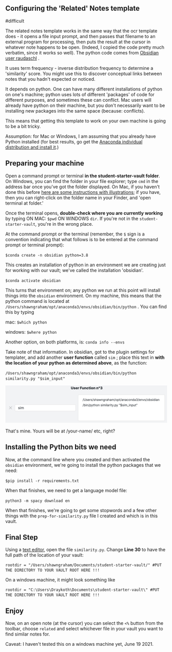 ## Configuring the 'Related' Notes template

#difficult 

The related notes template works in the same way that the ocr template does - it opens a file input prompt, and then passes that filename to an external program for processing, then puts the result at the cursor in whatever note happens to be open. (Indeed, I copied the code pretty much verbatim, since it works so well). The python code comes from [Obsidian user raudaschl](https://forum.obsidian.md/t/find-similar-notes-python-script/9450/15) .

It uses term frequency - inverse distribution frequency to determine a 'similarity' score. You might use this to discover conceptual links between notes that you hadn't expected or noticed. 

It depends on python. One can have many different installations of python on one's machine; python uses lots of different 'packages' of code for different purposes, and sometimes these can conflict. Mac users will already have python on their machine, but you don't necessarily want to be installing new packages into the same space (because: conflicts). 

This means that getting this template to work on your own machine is going to be a bit tricky.

Assumption: for Mac or Windows, I am assuming that you already have Python installed (for best results, go get the [Anaconda individual distribution and install it](https://www.anaconda.com/products/individual).)

## Preparing your machine

Open a command prompt or terminal **in the student-starter-vault folder**. On Windows, you can find the folder in your file explorer; type `cmd` in the address bar once you've got the folder displayed. On Mac, if you haven't done this before [here are some instructions with illustrations](https://www.stugon.com/open-terminal-in-current-folder-location-mac/); if you have, then you can right-click on the folder name in your Finder, and 'open terminal at folder.'

Once the terminal opens, **double-check where you are currently working** by typing ON MAC: `$pwd` ON WINDOWS `dir`.  If you're not in the `student-starter-vault`, you're in the wrong place. 

At the command prompt or the terminal (remember, the `$` sign is a convention indicating that what follows is to be entered at the command prompt or terminal prompt):

`$conda create -n obsidian python=3.8`

This creates an installation of python in an environment we are creating just for working with our vault; we've called the installation 'obsidian'.

`$conda activate obsidian`

This turns that environment on; any python we run at this point will install things into the `obsidian` environment. On my machine, this means that the python command is located at `/Users/shawngraham/opt/anaconda3/envs/obsidian/bin/python` .  You can find this by typing

mac: `$which python`

windows: `$where python`

Another option, on both platforms, is: `conda info --envs`

Take note of that information. In obsidian, got to the plugin settings for templater, and add another **user function** called `sim` ; place this text in **with the location of your python as determined above**, as the function:

`/Users/shawngraham/opt/anaconda3/envs/obsidian/bin/python similarity.py "$sim_input" `

![user-function](/other-images/user-function3.png)

That's mine. Yours will be at /your-name/ etc, right?

## Installing the Python bits we need

Now, at the command line where you created and then activated the `obsidian` environment, we're going to install the python packages that we need:

`$pip install -r requirements.txt`

When that finishes, we need to get a language model file:

`python3 -m spacy download en`

When that finishes, we're going to get some stopwords and a few other things with the `prep-for-similarity.py` file I created and which is in this vault. 

## Final Step

Using a [text editor](https://atom.io), open the file `similarity.py`. Change **Line 30** to have the full path of the location of your vault:

```
rootdir = "/Users/shawngraham/Documents/student-starter-vault/" #PUT THE DIRECTORY TO YOUR VAULT ROOT HERE !!!
```

On a windows machine, it might look something like

```
rootdir = "C:\Users\Draykoth\Documents\student-starter-vault\" #PUT THE DIRECTORY TO YOUR VAULT ROOT HERE !!!
```

## Enjoy 

Now, on an open note (at the cursor) you can select the `<%` button from the toolbar, choose `related` and select whichever file in your vault you want to find similar notes for.

Caveat: I haven't tested this on a windows machine yet, June 19 2021.